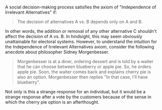 A social decision-making process satisfies the axiom of "Independence of Irrelevant Alternatives" if:

> The decision of alternatives A vs. B depends only on A and B.

In other words, the addition or removal of any other alternative C shouldn't affect the decision of A vs. B. In hindsight, this may seem obviously unattainable for electoral systems. However, to understand the intuition for the Independence of Irrelevant Alternatives axiom, consider the following anecdote about philosopher Sidney Morgenbesser.

> Morgenbesser is at a diner, ordering dessert and is told by a waiter that he can choose between blueberry or apple pie. So, he orders apple pie. Soon, the waiter comes back and explains cherry pie is also an option. Morgenbesser then replies "In that case, I'll have blueberry".

Not only is this a strange response for an individual, but it would be a strange response after a vote by the customers because of the sense in which the cherry pie option is an afterthought.